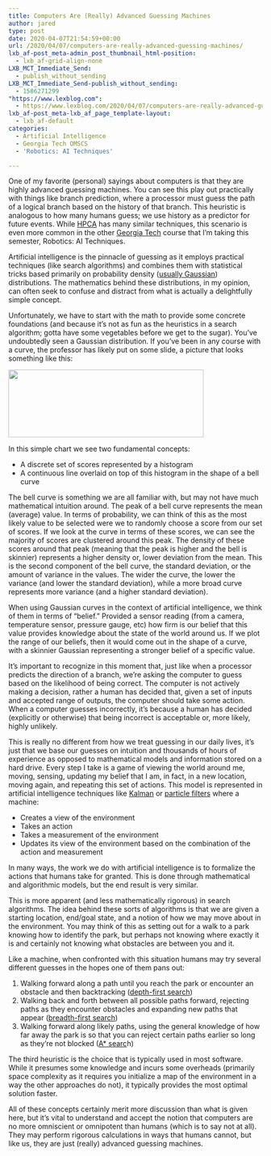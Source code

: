 ```yaml
---
title: Computers Are (Really) Advanced Guessing Machines
author: jared
type: post
date: 2020-04-07T21:54:59+00:00
url: /2020/04/07/computers-are-really-advanced-guessing-machines/
lxb_af-post_meta-admin_post_thumbnail_html-position:
  - lxb_af-grid-align-none
LXB_MCT_Immediate_Send:
  - publish_without_sending
LXB_MCT_Immediate_Send-publish_without_sending:
  - 1586271299
"https://www.lexblog.com":
  - https://www.lexblog.com/2020/04/07/computers-are-really-advanced-guessing-machines/
lxb_af-post_meta-lxb_af_page_template-layout:
  - lxb_af-default
categories:
  - Artificial Intelligence
  - Georgia Tech OMSCS
  - 'Robotics: AI Techniques'

---
```

One of my favorite (personal) sayings about computers is that they are highly advanced guessing machines. You can see this play out practically with things like branch prediction, where a processor must guess the path of a logical branch based on the history of that branch. This heuristic is analogous to how many humans guess; we use history as a predictor for future events. While [HPCA][1] has many similar techniques, this scenario is even more common in the other [Georgia Tech][2] course that I&#8217;m taking this semester, Robotics: AI Techniques.

Artificial intelligence is the pinnacle of guessing as it employs practical techniques (like search algorithms) and combines them with statistical tricks based primarily on probability density ([usually Gaussian][3]) distributions. The mathematics behind these distributions, in my opinion, can often seek to confuse and distract from what is actually a delightfully simple concept.

<!--more-->

Unfortunately, we have to start with the math to provide some concrete foundations (and because it&#8217;s not as fun as the heuristics in a search algorithm; gotta have some vegetables before we get to the sugar). You&#8217;ve undoubtedly seen a Gaussian distribution. If you&#8217;ve been in any course with a curve, the professor has likely put on some slide, a picture that looks something like this:

<img decoding="async" loading="lazy" class="aligncenter size-full wp-image-2899" src="https://jared.lexblogplatform.com/wp-content/uploads/sites/10/2020/04/scores.gif" alt="" width="387" height="134" /> 

In this simple chart we see two fundamental concepts:

  * A discrete set of scores represented by a histogram
  * A continuous line overlaid on top of this histogram in the shape of a bell curve

The bell curve is something we are all familiar with, but may not have much mathematical intuition around. The peak of a bell curve represents the mean (average) value. In terms of probability, we can think of this as the most likely value to be selected were we to randomly choose a score from our set of scores. If we look at the curve in terms of these scores, we can see the majority of scores are clustered around this peak. The density of these scores around that peak (meaning that the peak is higher and the bell is skinnier) represents a higher density or, lower deviation from the mean. This is the second component of the bell curve, the standard deviation, or the amount of variance in the values. The wider the curve, the lower the variance (and lower the standard deviation), while a more broad curve represents more variance (and a higher standard deviation).

When using Gaussian curves in the context of artificial intelligence, we think of them in terms of &#8220;belief.&#8221; Provided a sensor reading (from a camera, temperature sensor, pressure gauge, etc) how firm is our belief that this value provides knowledge about the state of the world around us. If we plot the range of our beliefs, then it would come out in the shape of a curve, with a skinnier Gaussian representing a stronger belief of a specific value.

It&#8217;s important to recognize in this moment that, just like when a processor predicts the direction of a branch, we&#8217;re asking the computer to guess based on the likelihood of being correct. The computer is not actively making a decision, rather a human has decided that, given a set of inputs and accepted range of outputs, the computer should take some action. When a computer guesses incorrectly, it&#8217;s because a human has decided (explicitly or otherwise) that being incorrect is acceptable or, more likely, highly unlikely.

This is really no different from how we treat guessing in our daily lives, it&#8217;s just that we base our guesses on intuition and thousands of hours of experience as opposed to mathematical models and information stored on a hard drive. Every step I take is a game of viewing the world around me, moving, sensing, updating my belief that I am, in fact, in a new location, moving again, and repeating this set of actions. This model is represented in artificial intelligence techniques like [Kalman][4] or [particle filters][5] where a machine:

  * Creates a view of the environment
  * Takes an action
  * Takes a measurement of the environment
  * Updates its view of the environment based on the combination of the action and measurement

In many ways, the work we do with artificial intelligence is to formalize the actions that humans take for granted. This is done through mathematical and algorithmic models, but the end result is very similar.

This is more apparent (and less mathematically rigorous) in search algorithms. The idea behind these sorts of algorithms is that we are given a starting location, end/goal state, and a notion of how we may move about in the environment. You may think of this as setting out for a walk to a park knowing how to identify the park, but perhaps not knowing where exactly it is and certainly not knowing what obstacles are between you and it.

Like a machine, when confronted with this situation humans may try several different guesses in the hopes one of them pans out:

  1. Walking forward along a path until you reach the park or encounter an obstacle and then backtracking ([depth-first search][6])
  2. Walking back and forth between all possible paths forward, rejecting paths as they encounter obstacles and expanding new paths that appear ([breadth-first search][7])
  3. Walking forward along likely paths, using the general knowledge of how far away the park is so that you can reject certain paths earlier so long as they&#8217;re not blocked ([A* searc][8]h)

The third heuristic is the choice that is typically used in most software. While it presumes some knowledge and incurs some overheads (primarily space complexity as it requires you initialize a map of the environment in a way the other approaches do not), it typically provides the most optimal solution faster.

All of these concepts certainly merit more discussion than what is given here, but it&#8217;s vital to understand and accept the notion that computers are no more omniscient or omnipotent than humans (which is to say not at all). They may perform rigorous calculations in ways that humans cannot, but like us, they are just (really) advanced guessing machines.

 [1]: https://www.jsulz.com/category/high-performance-computing-architecture/
 [2]: https://www.jsulz.com/category/georgia-tech-omscs/
 [3]: https://en.wikipedia.org/wiki/Normal_distribution
 [4]: https://en.wikipedia.org/wiki/Kalman_filter
 [5]: https://en.wikipedia.org/wiki/Particle_filter
 [6]: https://en.wikipedia.org/wiki/Depth-first_search
 [7]: https://en.wikipedia.org/wiki/Breadth-first_search
 [8]: https://en.wikipedia.org/wiki/A*_search_algorithm